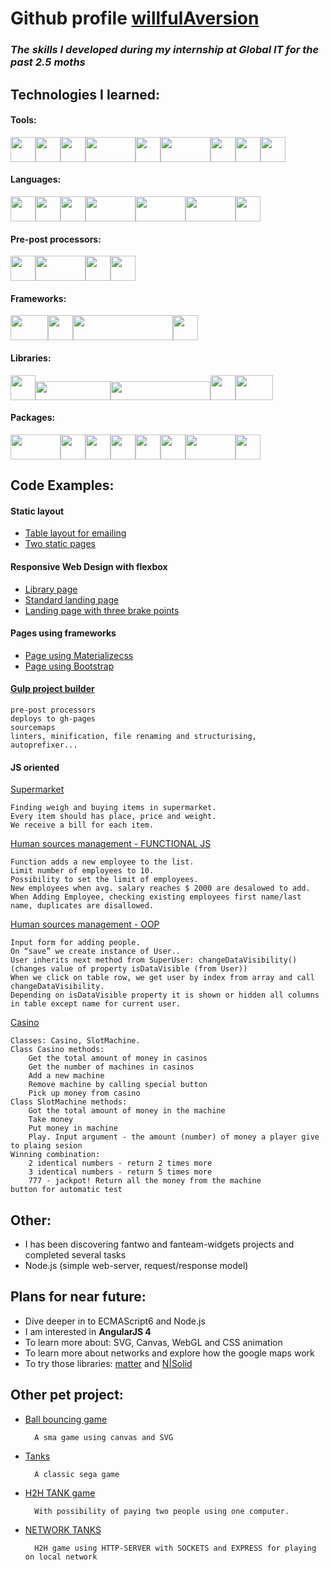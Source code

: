 # Github profile [willfulAversion](https://github.com/willfulAversion)

### *The skills I developed during my internship at Global IT for the past 2.5 moths* 

## Technologies I learned:

#### Tools:
<img src="http://www.andreagalloni.eu/images/demo/unixShell.png" width="40" height="40"><img src="https://git-scm.com/images/logos/downloads/Git-Icon-1788C.png" width="40" height="40"><img src="https://image.flaticon.com/icons/svg/25/25231.svg" width="40" height="40"><img src="https://s3.amazonaws.com/media-p.slid.es/uploads/kentcdodds/images/552205/gh-pages.jpg" width="80" height="40"><img src="https://confluence.jetbrains.com/download/attachments/15797318/WI?version=2&modificationDate=1449749629000&api=v2" width="40" height="40"><img src="http://www.omgubuntu.co.uk/wp-content/uploads/2013/08/brackets-editor-logo.jpg" width="80" height="40"><img src="https://cdn-business.discourse.org/uploads/github_atom/490/d8548f4ce56f1599.png" width="40" height="40"><img src="http://www.findthatlogo.com/wp-content/gallery/photoshop-logos/photoshop-logo-black-text.png" width="40" height="40"><img src="https://zeplin.io/img/favicon/228x228.png" width="40" height="40">

#### Languages:
<img src="https://cdn0.iconfinder.com/data/icons/HTML5/512/HTML_Logo.png" width="40" height="40"><img src="http://www.myiconfinder.com/uploads/iconsets/8b61de4c84033266e15317a6eb9fda2d-css3.png" width="40" height="40"><img src="https://i.stack.imgur.com/Mmww2.png" width="40" height="40"><img src="http://www.coolwebmasters.com/uploads/posts/2014-05/1400961685_json.png" width="80" height="40"><img src="https://encrypted-tbn0.gstatic.com/images?q=tbn:ANd9GcTxwh7s-U41_FboTzxdDmwydRXKwNCEm8pLhm3Bl8UFsGYNsUMO" width="80" height="40"><img src="https://dret.net/lectures/iot-spring15/img/websockets-logo.png" width="80" height="40"><img src="http://markdown-here.com/img/logo-2015/austin.png" width="40" height="40">

#### Pre-post processors:
<img src="https://camo.githubusercontent.com/a43de8ca816e78b1c2666f7696f449b2eeddbeca/68747470733a2f2f63646e2e7261776769742e636f6d2f7075676a732f7075672d6c6f676f2f656563343336636565386664396431373236643738333963626539396431663639343639326330632f5356472f7075672d66696e616c2d6c6f676f2d5f2d636f6c6f75722d3132382e737667" width="40" height="40"><img src="http://lesscss.org/3.x/public/img/less_logo.png" width="80" height="40"><img src="http://sass-lang.com/assets/img/logos/logo-b6e1ef6e.svg" width="40" height="40"><img src="https://upload.wikimedia.org/wikipedia/commons/d/d8/Stylus-logo.svg" width="40" height="40">

#### Frameworks:
<img src="https://www.servage.net/blog/wp-content/uploads/2016/10/Bootstrap4.png" width="60" height="40"><img src="https://evwilkin.github.io/images/materializecss.png" width="40" height="40"><img src="https://s3.amazonaws.com/media-p.slid.es/uploads/shahablashkari/images/20644/Foundation-Logo.png" width="160" height="40"><img src="https://assets.amitd.co/img/stack/nunjucks.png" width="40" height="40">

#### Libraries:
<img src="http://www.ics.hawaii.edu/wp-content/uploads/2013/08/jquerylogo320.png" width="40" height="40"><img src="https://upload.wikimedia.org/wikipedia/en/thumb/7/72/JQuery_UI_Logo.svg/1280px-JQuery_UI_Logo.svg.png" width="120" height="30"><img src="http://underscorejs.org/docs/images/underscore.png" width="160" height="30"><img src="https://vickev.com/uploads/1380888211177.png" width="40" height="40"><img src="http://shustov.su/images/items/moment-js.jpg" width="60" height="40">

#### Packages:
<img src="https://yarnpkg.com/assets/og_image.png" width="80" height="40"><img src="https://www.brandsoftheworld.com/sites/default/files/styles/logo-thumbnail/public/042013/npm_0.png?itok=26vp936g" width="40" height="40"><img src="http://www.codingpedia.org/wp-content/uploads/2014/04/gulp-2x.png" width="40" height="40"><img src="https://swiip.github.io/talk-yeoman/img/tool-bower.2cc5.png" width="40" height="40"><img src="http://donaldwhyte.co.uk/isomorphic-react-workshop/images/webpack.svg" width="40" height="40"><img src="https://s-media-cache-ak0.pinimg.com/originals/52/c1/fb/52c1fbca3e9e8f6fbc84272a171ac815.jpg" width="40" height="40"><img src="https://raw.githubusercontent.com/BrowserSync/browsersync.github.io/master/public/img/logo-gh.png" width="80" height="40"><img src="https://avatars1.githubusercontent.com/u/3284117?v=3&s=400" width="40" height="40">

## Code Examples:

#### Static layout
- [Table layout for emailing](https://willfulaversion.github.io/tableLayout/)
- [Two static pages](https://willfulaversion.github.io/work-with-flex/)

#### Responsive Web Design with flexbox
- [Library page](https://willfulaversion.github.io/books/)
- [Standard landing page](https://willfulaversion.github.io/authorutyWebsite/)
- [Landing page with three brake points](https://willfulaversion.github.io/media-queries/)

#### Pages using frameworks
- [Page using Materializecss](https://willfulaversion.github.io/page-with-materialize/)
- [Page using Bootstrap](http://codepen.io/willfulaversion/pen/jyMNjN)

#### [Gulp project builder](https://github.com/willfulAversion/gulp-blend)
    pre-post processors
    deploys to gh-pages
    sourcemaps
    linters, minification, file renaming and structurising, autoprefixer...

#### JS oriented
[Supermarket](https://willfulaversion.github.io/supermarket/)
    
    Finding weigh and buying items in supermarket.
    Every item should has place, price and weight.
    We receive a bill for each item.
    
[Human sources management - FUNCTIONAL JS](https://willfulaversion.github.io/list-of-users/)

    Function adds a new employee to the list.
    Limit number of employees to 10.
    Possibility to set the limit of employees.
    New employees when avg. salary reaches $ 2000 are desalowed to add.
    When Adding Employee, checking existing employees first name/last name, duplicates are disallowed.

[Human sources management - OOP](https://willfulaversion.github.io/people-management/)
    
    Input form for adding people.
    On “save” we create instance of User..
    User inherits next method from SuperUser: changeDataVisibility() (changes value of property isDataVisible (from User))
    When we click on table row, we get user by index from array and call changeDataVisibility.
    Depending on isDataVisible property it is shown or hidden all columns in table except name for current user.
     
[Casino](https://willfulaversion.github.io/casino/)
    
    Classes: Casino, SlotMachine.
    Class Casino methods:
        Get the total amount of money in casinos
        Get the number of machines in casinos
        Add a new machine
        Remove machine by calling special button
        Pick up money from casino
    Class SlotMachine methods:
        Got the total amount of money in the machine
        Take money
        Put money in machine
        Play. Input argument - the amount (number) of money a player give to plaing sesion
    Winning combination:
        2 identical numbers - return 2 times more
        3 identical numbers - return 5 times more
        777 - jackpot! Return all the money from the machine    
    button for automatic test

## Other:
- I has been discovering fantwo and fanteam-widgets projects and completed several tasks
- Node.js (simple web-server, request/response model)
    
## Plans for near future:
- Dive deeper in to ECMAScript6 and Node.js
- I am interested in **AngularJS 4**
- To learn more about: SVG, Canvas, WebGL and CSS animation
- To learn more about networks and explore how the google maps work
- To try those libraries: [matter](http://brm.io/matter-js/) and [N|Solid](https://nodesource.com/products/nsolid)

## Other pet project:
- [Ball bouncing game](https://willfulaversion.github.io/2d_game/) 
    
        A sma game using canvas and SVG 

- [Tanks](https://github.com/willfulAversion/tanks) 

        A classic sega game

- [H2H TANK game](https://willfulaversion.github.io/tanks/) 

        With possibility of paying two people using one computer.

- [NETWORK TANKS](https://github.com/willfulAversion/gameSocket)

        H2H game using HTTP-SERVER with SOCKETS and EXPRESS for playing on local network
